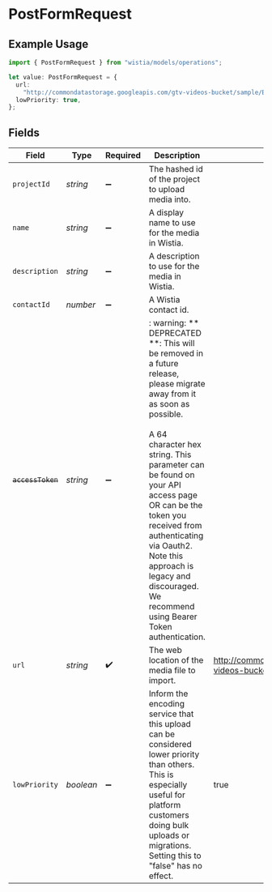 # PostFormRequest

## Example Usage

```typescript
import { PostFormRequest } from "wistia/models/operations";

let value: PostFormRequest = {
  url:
    "http://commondatastorage.googleapis.com/gtv-videos-bucket/sample/BigBuckBunny.mp4",
  lowPriority: true,
};
```

## Fields

| Field                                                                                                                                                                                                                                                                                                                                                                  | Type                                                                                                                                                                                                                                                                                                                                                                   | Required                                                                                                                                                                                                                                                                                                                                                               | Description                                                                                                                                                                                                                                                                                                                                                            | Example                                                                                                                                                                                                                                                                                                                                                                |
| ---------------------------------------------------------------------------------------------------------------------------------------------------------------------------------------------------------------------------------------------------------------------------------------------------------------------------------------------------------------------- | ---------------------------------------------------------------------------------------------------------------------------------------------------------------------------------------------------------------------------------------------------------------------------------------------------------------------------------------------------------------------- | ---------------------------------------------------------------------------------------------------------------------------------------------------------------------------------------------------------------------------------------------------------------------------------------------------------------------------------------------------------------------- | ---------------------------------------------------------------------------------------------------------------------------------------------------------------------------------------------------------------------------------------------------------------------------------------------------------------------------------------------------------------------- | ---------------------------------------------------------------------------------------------------------------------------------------------------------------------------------------------------------------------------------------------------------------------------------------------------------------------------------------------------------------------- |
| `projectId`                                                                                                                                                                                                                                                                                                                                                            | *string*                                                                                                                                                                                                                                                                                                                                                               | :heavy_minus_sign:                                                                                                                                                                                                                                                                                                                                                     | The hashed id of the project to upload media into.                                                                                                                                                                                                                                                                                                                     |                                                                                                                                                                                                                                                                                                                                                                        |
| `name`                                                                                                                                                                                                                                                                                                                                                                 | *string*                                                                                                                                                                                                                                                                                                                                                               | :heavy_minus_sign:                                                                                                                                                                                                                                                                                                                                                     | A display name to use for the media in Wistia.                                                                                                                                                                                                                                                                                                                         |                                                                                                                                                                                                                                                                                                                                                                        |
| `description`                                                                                                                                                                                                                                                                                                                                                          | *string*                                                                                                                                                                                                                                                                                                                                                               | :heavy_minus_sign:                                                                                                                                                                                                                                                                                                                                                     | A description to use for the media in Wistia.                                                                                                                                                                                                                                                                                                                          |                                                                                                                                                                                                                                                                                                                                                                        |
| `contactId`                                                                                                                                                                                                                                                                                                                                                            | *number*                                                                                                                                                                                                                                                                                                                                                               | :heavy_minus_sign:                                                                                                                                                                                                                                                                                                                                                     | A Wistia contact id.                                                                                                                                                                                                                                                                                                                                                   |                                                                                                                                                                                                                                                                                                                                                                        |
| ~~`accessToken`~~                                                                                                                                                                                                                                                                                                                                                      | *string*                                                                                                                                                                                                                                                                                                                                                               | :heavy_minus_sign:                                                                                                                                                                                                                                                                                                                                                     | : warning: ** DEPRECATED **: This will be removed in a future release, please migrate away from it as soon as possible.<br/><br/>A 64 character hex string. This parameter can be found on your API access page OR can be the token you received from authenticating via Oauth2. Note this approach is legacy and discouraged. We recommend using Bearer Token authentication. |                                                                                                                                                                                                                                                                                                                                                                        |
| `url`                                                                                                                                                                                                                                                                                                                                                                  | *string*                                                                                                                                                                                                                                                                                                                                                               | :heavy_check_mark:                                                                                                                                                                                                                                                                                                                                                     | The web location of the media file to import.                                                                                                                                                                                                                                                                                                                          | http://commondatastorage.googleapis.com/gtv-videos-bucket/sample/BigBuckBunny.mp4                                                                                                                                                                                                                                                                                      |
| `lowPriority`                                                                                                                                                                                                                                                                                                                                                          | *boolean*                                                                                                                                                                                                                                                                                                                                                              | :heavy_minus_sign:                                                                                                                                                                                                                                                                                                                                                     | Inform the encoding service that this upload can be considered lower priority than others. This is especially useful for platform customers doing bulk uploads or migrations. Setting this to "false" has no effect.                                                                                                                                                   | true                                                                                                                                                                                                                                                                                                                                                                   |